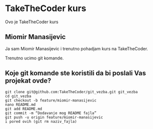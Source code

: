 # TakeTheCoder kurs

Ovo je TakeTheCoder kurs

## Miomir Manasijevic

Ja sam Miomir Manasijevic i trenutno pohadjam kurs na TakeTheCoder.

Trenutno ucimo git komande.
## Koje git komande ste koristili da bi poslali Vas projekat ovde?
```
git clone git@github.com:TakeTheCoder/git_vezba.git git_vezba
cd git_vezba
git checkout -b feature/miomir-manasijevic
nano README.md
git add README.md
git commit -m “Dodavanje mog README fajla”
git push -u origin feature/miomir-manasijevic 
i pored ovih (git rm naziv_fajla)

```


